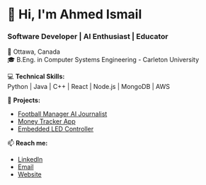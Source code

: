 # 👋 Hi, I'm Ahmed Ismail  
### Software Developer | AI Enthusiast | Educator  

📍 Ottawa, Canada  
🎓 B.Eng. in Computer Systems Engineering - Carleton University  

💻 **Technical Skills:**  
Python | Java | C++ | React | Node.js | MongoDB | AWS  

🚀 **Projects:**  
- [Football Manager AI Journalist](https://github.com/ismailahmed1/football-manager-bot)  
- [Money Tracker App](https://github.com/ismailahmed1/money-tracker-app)  
- [Embedded LED Controller](https://github.com/ismailahmed1/Embedded-Interrupt-Driven-LED-Sound-Controller-using-MSP432)  

📫 **Reach me:**  
- [LinkedIn](https://www.linkedin.com/in/ismailahmed1/)  
- [Email](mailto:ahmedismail.tech@gmail.com)  
- [Website](https://ahmedismail.ca)
